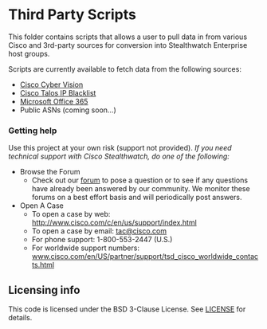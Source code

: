 
# Third Party Scripts
This folder contains scripts that allows a user to pull data in from various Cisco and 3rd-party sources for conversion into Stealthwatch Enterprise host groups. 

Scripts are currently available to fetch data from the following sources:
* [Cisco Cyber Vision](./CyberVision)
* [Cisco Talos IP Blacklist](https://github.com/CiscoSE/TalosBlacklistImporter)
* [Microsoft Office 365](https://github.com/CiscoSE/Office365Importer)
* Public ASNs (coming soon...)

### Getting help
Use this project at your own risk (support not provided). *If you need technical support with Cisco Stealthwatch, do one of the following:*

* Browse the Forum
    * Check out our [forum](https://community.cisco.com/t5/custom/page/page-id/customFilteredByMultiLabel?board=j-disc-dev-security&labels=stealthwatch) to pose a question or to see if any questions have already been answered by our community. We monitor these forums on a best effort basis and will periodically post answers. 
* Open A Case
    * To open a case by web: http://www.cisco.com/c/en/us/support/index.html
    * To open a case by email: tac@cisco.com
    * For phone support: 1-800-553-2447 (U.S.)
    * For worldwide support numbers: www.cisco.com/en/US/partner/support/tsd_cisco_worldwide_contacts.html

## Licensing info
This code is licensed under the BSD 3-Clause License. See [LICENSE](../LICENSE) for details. 


